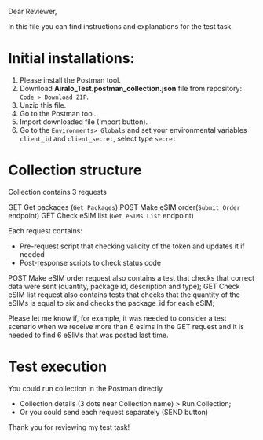Dear Reviewer, 

In this file you can find instructions and explanations for the test task.

# Initial installations:

1. Please install the Postman tool.
2. Download **Airalo_Test.postman_collection.json** file from repository:
`Code > Download ZIP`. 
3. Unzip this file.
4. Go to the Postman tool.
5. Import downloaded file (Import button).
6. Go to the `Environments> Globals` and set your environmental variables
`client_id` and `client_secret`, select type `secret`


# Collection structure

Collection contains 3 requests

GET Get packages (`Get Packages`)
POST Make eSIM order(`Submit Order` endpoint)
GET Check eSIM list (`Get eSIMs List` endpoint)

Each request contains: 
- Pre-request script that checking validity of the token and updates it if needed
- Post-response scripts to check status code

POST Make eSIM order request also contains a test that checks that correct data were sent (quantity, package id, description and type);
GET Check eSIM list request also contains tests that checks that the quantity of the eSIMs is equal to six and checks the package_id for each eSIM;

Please let me know if, for example, it was needed to consider a test scenario when we receive more than 6 esims in the GET request and it is needed to find 6 eSIMs that was posted last time.


# Test execution

You could run collection in the Postman directly

- Collection details (3 dots near Collection name) > Run Collection;
- Or you could send each request separately (SEND button)



Thank you for reviewing my test task!